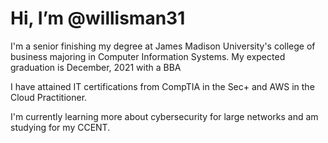 # Hi, I’m @willisman31

I'm a senior finishing my degree at James Madison University's college of business majoring in Computer Information Systems.  My expected graduation is December, 2021 with a BBA

I have attained IT certifications from CompTIA in the Sec+ and AWS in the Cloud Practitioner.

I'm currently learning more about cybersecurity for large networks and am studying for my CCENT.
<!---
willisman31/willisman31 is a ✨ special ✨ repository because its `README.md` (this file) appears on your GitHub profile.
You can click the Preview link to take a look at your changes.
--->
